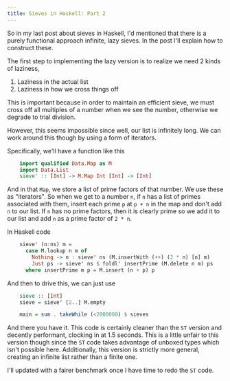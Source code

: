 ```yaml
---
title: Sieves in Haskell: Part 2
---
```

So in my last post about sieves in Haskell, I'd mentioned that there is a purely
functional approach infinite, lazy sieves. In the post I'll explain how to construct
these.

The first step to implementing the lazy version is to realize we need 2 kinds of laziness,

 1. Laziness in the actual list
 2. Laziness in how we cross things off

This is important because in order to maintain an efficient sieve, we must cross
off all multiples of a number when we see the number, otherwise we degrade to
trial division.

However, this seems impossible since well, our list is infinitely long. We can work
around this though by using a form of iterators.

Specifically, we'll have a function like this


``` haskell
    import qualified Data.Map as M
    import Data.List
    sieve' :: [Int] -> M.Map Int [Int] -> [Int]
```

And in that `Map`, we store a list of prime factors of that number.
We use these as "iterators". So when we get to a number `n`,
if `n` has a list of primes associated with them, insert each
prime `p` at `p + n` in the map and don't add `n` to our list.
If `n` has no prime factors, then it is clearly prime so we add
it to our list and add `n` as a prime factor of `2 * n`.

In Haskell code

``` haskell
    sieve' (n:ns) m =
      case M.lookup n m of
        Nothing -> n : sieve' ns (M.insertWith (++) (2 * n) [n] m)
        Just ps -> sieve' ns $ foldl' insertPrime (M.delete n m) ps
      where insertPrime m p = M.insert (n + p) p
```

And then to drive this, we can just use

``` haskell
    sieve :: [Int]
    sieve = sieve' [2..] M.empty

    main = sum . takeWhile (<2000000) $ sieves
```

And there you have it. This code is certainly cleaner than the `ST` version and decently
performant, clocking in at 1.5 seconds. This is a little unfair to this version though
since the `ST` code takes advantage of unboxed types which isn't possible here. Additionally,
this version is strictly more general, creating an infinite list rather than a finite one.

I'll updated with a fairer benchmark once I have time to redo the `ST` code.
